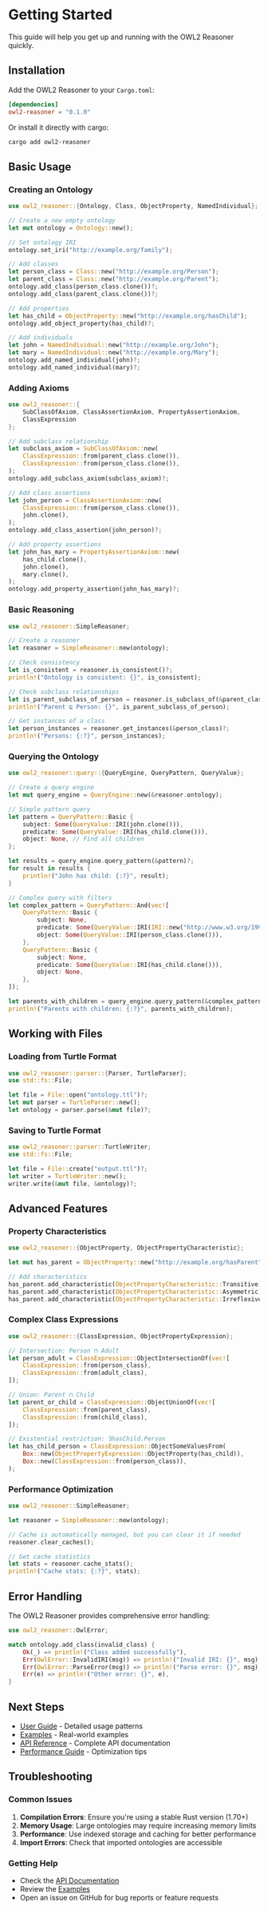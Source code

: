 # Getting Started

This guide will help you get up and running with the OWL2 Reasoner quickly.

## Installation

Add the OWL2 Reasoner to your `Cargo.toml`:

```toml
[dependencies]
owl2-reasoner = "0.1.0"
```

Or install it directly with cargo:

```bash
cargo add owl2-reasoner
```

## Basic Usage

### Creating an Ontology

```rust
use owl2_reasoner::{Ontology, Class, ObjectProperty, NamedIndividual};

// Create a new empty ontology
let mut ontology = Ontology::new();

// Set ontology IRI
ontology.set_iri("http://example.org/family");

// Add classes
let person_class = Class::new("http://example.org/Person");
let parent_class = Class::new("http://example.org/Parent");
ontology.add_class(person_class.clone())?;
ontology.add_class(parent_class.clone())?;

// Add properties
let has_child = ObjectProperty::new("http://example.org/hasChild");
ontology.add_object_property(has_child)?;

// Add individuals
let john = NamedIndividual::new("http://example.org/John");
let mary = NamedIndividual::new("http://example.org/Mary");
ontology.add_named_individual(john)?;
ontology.add_named_individual(mary)?;
```

### Adding Axioms

```rust
use owl2_reasoner::{
    SubClassOfAxiom, ClassAssertionAxiom, PropertyAssertionAxiom,
    ClassExpression
};

// Add subclass relationship
let subclass_axiom = SubClassOfAxiom::new(
    ClassExpression::from(parent_class.clone()),
    ClassExpression::from(person_class.clone()),
);
ontology.add_subclass_axiom(subclass_axiom)?;

// Add class assertions
let john_person = ClassAssertionAxiom::new(
    ClassExpression::from(person_class.clone()),
    john.clone(),
);
ontology.add_class_assertion(john_person)?;

// Add property assertions
let john_has_mary = PropertyAssertionAxiom::new(
    has_child.clone(),
    john.clone(),
    mary.clone(),
);
ontology.add_property_assertion(john_has_mary)?;
```

### Basic Reasoning

```rust
use owl2_reasoner::SimpleReasoner;

// Create a reasoner
let reasoner = SimpleReasoner::new(ontology);

// Check consistency
let is_consistent = reasoner.is_consistent()?;
println!("Ontology is consistent: {}", is_consistent);

// Check subclass relationships
let is_parent_subclass_of_person = reasoner.is_subclass_of(&parent_class, &person_class)?;
println!("Parent ⊑ Person: {}", is_parent_subclass_of_person);

// Get instances of a class
let person_instances = reasoner.get_instances(&person_class)?;
println!("Persons: {:?}", person_instances);
```

### Querying the Ontology

```rust
use owl2_reasoner::query::{QueryEngine, QueryPattern, QueryValue};

// Create a query engine
let mut query_engine = QueryEngine::new(&reasoner.ontology);

// Simple pattern query
let pattern = QueryPattern::Basic {
    subject: Some(QueryValue::IRI(john.clone())),
    predicate: Some(QueryValue::IRI(has_child.clone())),
    object: None, // Find all children
};

let results = query_engine.query_pattern(&pattern)?;
for result in results {
    println!("John has child: {:?}", result);
}

// Complex query with filters
let complex_pattern = QueryPattern::And(vec![
    QueryPattern::Basic {
        subject: None,
        predicate: Some(QueryValue::IRI(IRI::new("http://www.w3.org/1999/02/22-rdf-syntax-ns#type")?)),
        object: Some(QueryValue::IRI(person_class.clone())),
    },
    QueryPattern::Basic {
        subject: None,
        predicate: Some(QueryValue::IRI(has_child.clone())),
        object: None,
    },
]);

let parents_with_children = query_engine.query_pattern(&complex_pattern)?;
println!("Parents with children: {:?}", parents_with_children);
```

## Working with Files

### Loading from Turtle Format

```rust
use owl2_reasoner::parser::{Parser, TurtleParser};
use std::fs::File;

let file = File::open("ontology.ttl")?;
let mut parser = TurtleParser::new();
let ontology = parser.parse(&mut file)?;
```

### Saving to Turtle Format

```rust
use owl2_reasoner::parser::TurtleWriter;
use std::fs::File;

let file = File::create("output.ttl")?;
let writer = TurtleWriter::new();
writer.write(&mut file, &ontology)?;
```

## Advanced Features

### Property Characteristics

```rust
use owl2_reasoner::{ObjectProperty, ObjectPropertyCharacteristic};

let mut has_parent = ObjectProperty::new("http://example.org/hasParent");

// Add characteristics
has_parent.add_characteristic(ObjectPropertyCharacteristic::Transitive);
has_parent.add_characteristic(ObjectPropertyCharacteristic::Asymmetric);
has_parent.add_characteristic(ObjectPropertyCharacteristic::Irreflexive);
```

### Complex Class Expressions

```rust
use owl2_reasoner::{ClassExpression, ObjectPropertyExpression};

// Intersection: Person ⊓ Adult
let person_adult = ClassExpression::ObjectIntersectionOf(vec![
    ClassExpression::from(person_class),
    ClassExpression::from(adult_class),
]);

// Union: Parent ⊓ Child
let parent_or_child = ClassExpression::ObjectUnionOf(vec![
    ClassExpression::from(parent_class),
    ClassExpression::from(child_class),
]);

// Existential restriction: ∃hasChild.Person
let has_child_person = ClassExpression::ObjectSomeValuesFrom(
    Box::new(ObjectPropertyExpression::ObjectProperty(has_child)),
    Box::new(ClassExpression::from(person_class)),
);
```

### Performance Optimization

```rust
use owl2_reasoner::SimpleReasoner;

let reasoner = SimpleReasoner::new(ontology);

// Cache is automatically managed, but you can clear it if needed
reasoner.clear_caches();

// Get cache statistics
let stats = reasoner.cache_stats();
println!("Cache stats: {:?}", stats);
```

## Error Handling

The OWL2 Reasoner provides comprehensive error handling:

```rust
use owl2_reasoner::OwlError;

match ontology.add_class(invalid_class) {
    Ok(_) => println!("Class added successfully"),
    Err(OwlError::InvalidIRI(msg)) => println!("Invalid IRI: {}", msg),
    Err(OwlError::ParseError(msg)) => println!("Parse error: {}", msg),
    Err(e) => println!("Other error: {}", e),
}
```

## Next Steps

- [User Guide](user-guide/basic-usage.md) - Detailed usage patterns
- [Examples](examples/) - Real-world examples
- [API Reference](api/) - Complete API documentation
- [Performance Guide](user-guide/performance.md) - Optimization tips

## Troubleshooting

### Common Issues

1. **Compilation Errors**: Ensure you're using a stable Rust version (1.70+)
2. **Memory Usage**: Large ontologies may require increasing memory limits
3. **Performance**: Use indexed storage and caching for better performance
4. **Import Errors**: Check that imported ontologies are accessible

### Getting Help

- Check the [API Documentation](api/)
- Review the [Examples](examples/)
- Open an issue on GitHub for bug reports or feature requests